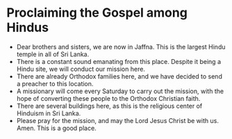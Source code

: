 # Proclaiming the Gospel among Hindus

- Dear brothers and sisters, we are now in Jaffna. This is the largest Hindu temple in all of Sri Lanka.  
- There is a constant sound emanating from this place. Despite it being a Hindu site, we will conduct our mission here.  
- There are already Orthodox families here, and we have decided to send a preacher to this location.  
- A missionary will come every Saturday to carry out the mission, with the hope of converting these people to the Orthodox Christian faith.  
- There are several buildings here, as this is the religious center of Hinduism in Sri Lanka.  
- Please pray for the mission, and may the Lord Jesus Christ be with us. Amen. This is a good place.

